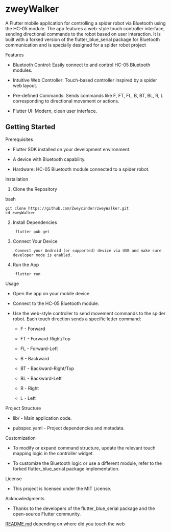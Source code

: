 # zweyWalker

A Flutter mobile application for controlling a spider robot via Bluetooth using the HC-05 module. The app features a web-style touch controller interface, sending directional commands to the robot based on user interaction. It is built with a forked version of the flutter_blue_serial package for Bluetooth communication and is specially designed for a spider robot project

Features

- Bluetooth Control: Easily connect to and control HC-05 Bluetooth modules.

- Intuitive Web Controller: Touch-based controller inspired by a spider web layout.

- Pre-defined Commands: Sends commands like F, FT, FL, B, BT, BL, R, L corresponding to directional movement or actions.

- Flutter UI: Modern, clean user interface.

## Getting Started

Prerequisites

- Flutter SDK installed on your development environment.

- A device with Bluetooth capability.

- Hardware: HC-05 Bluetooth module connected to a spider robot.


Installation

1. Clone the Repository

bash

    git clone https://github.com/Zweycinder/zweyWalker.git
    cd zweyWalker

2. Install Dependencies

        flutter pub get

3. Connect Your Device

        Connect your Android (or supported) device via USB and make sure developer mode is enabled.

4. Run the App

        flutter run

Usage

- Open the app on your mobile device.

- Connect to the HC-05 Bluetooth module.

- Use the web-style controller to send movement commands to the spider robot. Each touch direction sends a specific letter command:

    - F - Forward

    - FT - Forward-Right/Top

    - FL - Forward-Left

    - B - Backward

    - BT - Backward-Right/Top

    - BL - Backward-Left

    - R - Right

    - L - Left

Project Structure

- lib/ - Main application code.

- pubspec.yaml - Project dependencies and metadata.

Customization

- To modify or expand command structure, update the relevant touch mapping logic in the controller widget.

- To customize the Bluetooth logic or use a different module, refer to the forked flutter_blue_serial package implementation.

License

- This project is licensed under the MIT License.

Acknowledgments

- Thanks to the developers of the flutter_blue_serial package and the open-source Flutter community.

[README.md](https://github.com/user-attachments/files/21257777/README.md)
depending on where did you touch the web 
